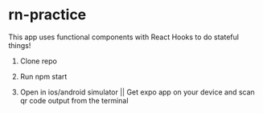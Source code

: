 # rn-practice

This app uses functional components with React Hooks to do stateful things!

1. Clone repo

2. Run npm start

3. Open in ios/android simulator || Get expo app on your device and scan qr code output from the terminal
